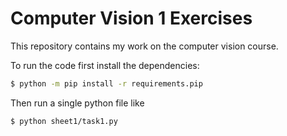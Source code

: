# Computer Vision 1 Exercises

This repository contains my work on the computer vision course.

To run the code first install the dependencies:

```sh 
$ python -m pip install -r requirements.pip
```

Then run a single python file like
```sh
$ python sheet1/task1.py
```
